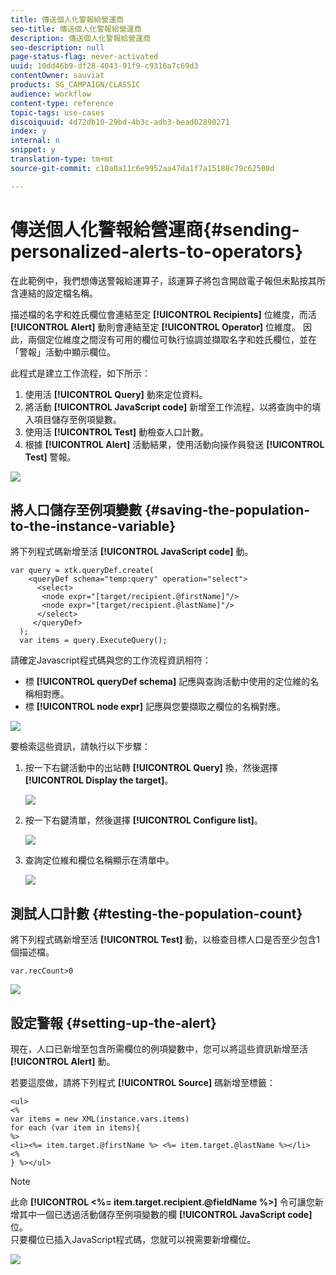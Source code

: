 ```yaml
---
title: 傳送個人化警報給營運商
seo-title: 傳送個人化警報給營運商
description: 傳送個人化警報給營運商
seo-description: null
page-status-flag: never-activated
uuid: 10dd46b9-df28-4043-91f9-c9316a7c69d3
contentOwner: sauviat
products: SG_CAMPAIGN/CLASSIC
audience: workflow
content-type: reference
topic-tags: use-cases
discoiquuid: 4d72db10-29bd-4b3c-adb3-bead02890271
index: y
internal: n
snippet: y
translation-type: tm+mt
source-git-commit: c10a0a11c6e9952aa47da1f7a15188c79c62508d

---
```



# 傳送個人化警報給營運商{#sending-personalized-alerts-to-operators}

在此範例中，我們想傳送警報給運算子，該運算子將包含開啟電子報但未點按其所含連結的設定檔名稱。

描述檔的名字和姓氏欄位會連結至定 **[!UICONTROL Recipients]** 位維度，而活 **[!UICONTROL Alert]** 動則會連結至定 **[!UICONTROL Operator]** 位維度。 因此，兩個定位維度之間沒有可用的欄位可執行協調並擷取名字和姓氏欄位，並在「警報」活動中顯示欄位。

此程式是建立工作流程，如下所示：

1. 使用活 **[!UICONTROL Query]** 動來定位資料。
1. 將活動 **[!UICONTROL JavaScript code]** 新增至工作流程，以將查詢中的填入項目儲存至例項變數。
1. 使用活 **[!UICONTROL Test]** 動檢查人口計數。
1. 根據 **[!UICONTROL Alert]** 活動結果，使用活動向操作員發送 **[!UICONTROL Test]** 警報。

![](assets/uc_operator_1.png)

## 將人口儲存至例項變數 {#saving-the-population-to-the-instance-variable}

將下列程式碼新增至活 **[!UICONTROL JavaScript code]** 動。

```
var query = xtk.queryDef.create(  
    <queryDef schema="temp:query" operation="select">  
      <select>  
       <node expr="[target/recipient.@firstName]"/>  
       <node expr="[target/recipient.@lastName]"/>  
      </select>  
     </queryDef>  
  );  
  var items = query.ExecuteQuery();
```

請確定Javascript程式碼與您的工作流程資訊相符：

* 標 **[!UICONTROL queryDef schema]** 記應與查詢活動中使用的定位維的名稱相對應。
* 標 **[!UICONTROL node expr]** 記應與您要擷取之欄位的名稱對應。

![](assets/uc_operator_3.png)

要檢索這些資訊，請執行以下步驟：

1. 按一下右鍵活動中的出站轉 **[!UICONTROL Query]** 換，然後選擇 **[!UICONTROL Display the target]**。

   ![](assets/uc_operator_4.png)

1. 按一下右鍵清單，然後選擇 **[!UICONTROL Configure list]**。

   ![](assets/uc_operator_5.png)

1. 查詢定位維和欄位名稱顯示在清單中。

   ![](assets/uc_operator_6.png)

## 測試人口計數 {#testing-the-population-count}

將下列程式碼新增至活 **[!UICONTROL Test]** 動，以檢查目標人口是否至少包含1個描述檔。

```
var.recCount>0
```

![](assets/uc_operator_7.png)

## 設定警報 {#setting-up-the-alert}

現在，人口已新增至包含所需欄位的例項變數中，您可以將這些資訊新增至活 **[!UICONTROL Alert]** 動。

若要這麼做，請將下列程式 **[!UICONTROL Source]** 碼新增至標籤：

```
<ul>
<%
var items = new XML(instance.vars.items)
for each (var item in items){
%>
<li><%= item.target.@firstName %> <%= item.target.@lastName %></li>
<%
} %></ul>
```

>[!NOTE]
>
>此命 **[!UICONTROL <%= item.target.recipient.@fieldName %>]** 令可讓您新增其中一個已透過活動儲存至例項變數的欄 **[!UICONTROL JavaScript code]** 位。\
>只要欄位已插入JavaScript程式碼，您就可以視需要新增欄位。

![](assets/uc_operator_8.png)

